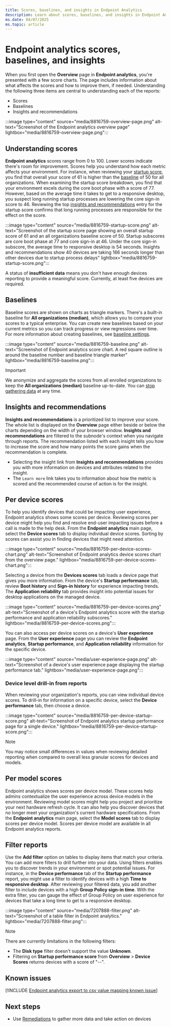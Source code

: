```yaml
---
title: Scores, baselines, and insights in Endpoint Analytics
description: Learn about scores, baselines, and insights in Endpoint Analytics
ms.date: 04/07/2025
ms.topic: article
---
```


# <a name="bkmk_device"></a> Endpoint analytics scores, baselines, and insights

When you first open the **Overview** page in **Endpoint analytics**, you're presented with a few score charts. The page includes information about what affects the scores and how to improve them, if needed. Understanding the following three items are central to understanding each of the reports:

- Scores
- Baselines
- Insights and recommendations

:::image type="content" source="media/8816759-overview-page.png" alt-text="Screenshot of the Endpoint analytics overview page" lightbox="media/8816759-overview-page.png":::

## Understanding scores

**Endpoint analytics** scores range from 0 to 100. Lower scores indicate there's room for improvement. Scores help you understand how each metric affects your environment. For instance, when reviewing your [startup score](startup-performance.md), you find that overall your score of 61 is higher than the [baseline](#baselines) of 50 for all organizations. When examining the startup score breakdown, you find that your environment excels during the core boot phase with a score of 77. However, based on the average time it takes to get to a responsive desktop, you suspect long running startup processes are lowering the core sign-in score to 46. Reviewing the top [insights and recommendations](#bkmk_insights) entry for the startup score confirms that long running processes are responsible for the effect on the score.

:::image type="content" source="media/8816759-startup-score.png" alt-text="Screenshot of the startup score page showing an overall startup score of 61 and an all organizations baseline score of 50. Startup subscores are core boot phase at 77 and core sign-in at 46. Under the core sign-in subscore, the average time to responsive desktop is 54 seconds. Insights and recommendations show 40 devices are taking 166 seconds longer than other devices due to startup process delays" lightbox="media/8816759-startup-score.png":::

A status of **insufficient data** means you don't have enough devices reporting to provide a meaningful score. Currently, at least five devices are required.

## Baselines

Baseline scores are shown on charts as triangle markers. There's a built-in baseline for **All organizations (median)**, which allows you to compare your scores to a typical enterprise. You can create new baselines based on your current metrics so you can track progress or view regressions over time. For more information about creating baselines, see [baseline settings](settings.md#bkmk_baselines).

:::image type="content" source="media/8816759-baseline.png" alt-text="Screenshot of Endpoint analytics score chart. A red square outline is around the baseline number and baseline triangle marker" lightbox="media/8816759-baseline.png":::

> [!IMPORTANT]
> We anonymize and aggregate the scores from all enrolled organizations to keep the **All organizations (median)** baseline up-to-date. You can [stop gathering data](data-collection.md#bkmk_stop) at any time.

## <a name="bkmk_insights"></a> Insights and recommendations

**Insights and recommendations** is a prioritized list to improve your score. The whole list is displayed on the **Overview** page either beside or below the charts depending on the width of your browser window. **Insights and recommendations** are filtered to the subnode's context when you navigate through reports. The recommendation listed with each insight tells you how to increase the score and how many points the score gains when the recommendation is complete.

- Selecting the insight link from **Insights and recommendations** provides you with more information on devices and attributes related to the insight.
- The `Learn more` link takes you to information about how the metric is scored and the recommended course of action is for the insight.

## <a name="bkmk_per-device"></a> Per device scores
<!--IN8462182-->
To help you identify devices that could be impacting user experience, Endpoint analytics shows some scores per device. Reviewing scores per device might help you find and resolve end-user impacting issues before a call is made to the help desk. From the **Endpoint analytics** main page, select the **Device scores** tab to display individual device scores. Sorting by scores can assist you in finding devices that might need attention.

:::image type="content" source="media/8816759-per-device-scores-chart.png" alt-text="Screenshot of Endpoint analytics device scores chart from the overview page." lightbox="media/8816759-per-device-scores-chart.png":::

Selecting a device from the **Devices scores** tab loads a device page that gives you more information. From the device's **Startup performance** tab, review **Boot history** and **Sign-in history** for experience impacting trends. The **Application reliability** tab provides insight into potential issues for desktop applications on the managed device.

:::image type="content" source="media/8816759-per-device-scores.png" alt-text="Screenshot of a device's Endpoint analytics score with the startup performance and application reliability subscores." lightbox="media/8816759-per-device-scores.png":::

You can also access per device scores on a device's **User experience** page. From the **User experience** page you can review the **Endpoint analytics**, **Startup performance**, and **Application reliability** information for the specific device.

:::image type="content" source="media/user-experience-page.png" alt-text="Screenshot of a device's user experience page displaying the startup performance tab." lightbox="media/user-experience-page.png":::

### <a name="bkmk_drill-in"></a> Device level drill-in from reports

When reviewing your organization's reports, you can view individual device scores. To drill-in for information on a specific device, select the **Device performance** tab, then choose a device.

:::image type="content" source="media/8816759-per-device-startup-score.png" alt-text="Screenshot of Endpoint analytics startup performance page for a single device." lightbox="media/8816759-per-device-startup-score.png":::

> [!NOTE]
> You may notice small differences in values when reviewing detailed reporting when compared to overall less granular scores for devices and models.

## <a name="bkmk_model"></a> Per model scores
<!--IN14439211-->
Endpoint analytics shows scores per device model. These scores help admins contextualize the user experience across device models in the environment. Reviewing model scores might help you project and prioritize your next hardware refresh cycle. It can also help you discover devices that no longer meet your organization's current hardware specifications. From the **Endpoint analytics** main page, select the **Model scores** tab to display scores per device model. Scores per device model are available in all Endpoint analytics reports.

## Filter reports
<!--7207888-->
Use the **Add filter** option on tables to display items that match your criteria. You can add more filters to drill further into your data. Using filters enables you to discover trends in your environment or spot potential issues. For instance, in the **Device performance** tab of the **Startup performance** report, you might use a filter to identify devices with a high **Time to responsive desktop**. After reviewing your filtered data, you add another filter to include devices with a high **Group Policy sign-in time**. With the extra filter, you can gauge the effect of Group Policy on user experience for devices that take a long time to get to a responsive desktop.

:::image type="content" source="media/7207888-filter.png" alt-text="Screenshot of a table filter in Endpoint analytics." lightbox="media/7207888-filter.png":::

> [!NOTE]
> There are currently limitations in the following filters:
> - The **Disk type** filter doesn't support the value **Unknown**<!--12829141-->.
> - Filtering on **Startup performance score** from **Overview** > **Device Scores** returns devices with a score of "--". <!--12829158-->

## Known issues

[!INCLUDE [Endpoint analytics export to csv value mapping known issue](includes/known-issue-csv-mapping.md)]

## Next steps

- Use [Remediations](../intune-service/fundamentals/remediations.md) to gather more data and take action on devices

